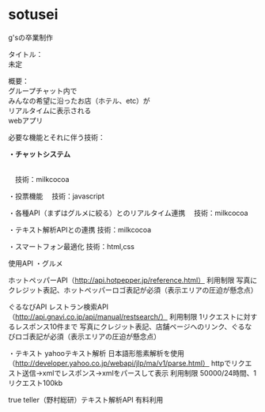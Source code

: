 # sotusei
g'sの卒業制作


タイトル：<br />
未定<br />

概要：<br />
グループチャット内で<br />
みんなの希望に沿ったお店（ホテル、etc）が<br />
リアルタイムに表示される<br />
webアプリ<br />

必要な機能とそれに伴う技術：<br />
<p><span style="font-weight:bold">・チャットシステム</span></p><br />
　技術：milkcocoa

・投票機能
　技術：javascript

・各種API（まずはグルメに絞る）とのリアルタイム連携
　技術：milkcocoa

・テキスト解析APIとの連携
 技術：milkcocoa

・スマートフォン最適化
 技術：html,css

使用API
・グルメ

ホットペッパーAPI（http://api.hotpepper.jp/reference.html）
利用制限
写真にクレジット表記、ホットペッパーロゴ表記が必須（表示エリアの圧迫が懸念点）

ぐるなびAPI
レストラン検索API（http://api.gnavi.co.jp/api/manual/restsearch/）
利用制限
1リクエストに対するレスポンス10件まで
写真にクレジット表記、店舗ページへのリンク、ぐるなびロゴ表記が必須（表示エリアの圧迫が懸念点）


・テキスト
yahooテキスト解析
日本語形態素解析を使用（http://developer.yahoo.co.jp/webapi/jlp/ma/v1/parse.html）
httpでリクエスト送信→xmlでレスポンス→xmlをパースして表示
利用制限
50000/24時間、1リクエスト100kb

true teller（野村総研）テキスト解析API
有料利用


